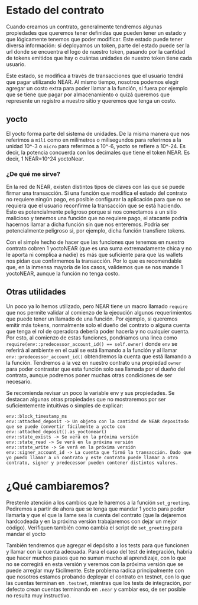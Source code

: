 # Estado del contrato
Cuando creamos un contrato, generalmente tendremos algunas propiedades que queremos tener definidas que pueden tener un estado y que lógicamente tenemos que poder modificar. Este estado puede tener diversa información: si deployamos un token, parte del estado puede ser la url donde se encuentra el logo de nuestro token, pasando por la cantidad de tokens emitidos que hay o cuántas unidades de nuestro token tiene cada usuario. 

Este estado, se modifica a través de transacciones que el usuario tendrá que pagar utilizando NEAR. Al mismo tiempo, nosotros podemos elegir agregar un costo extra para poder llamar a la función, si fuera por ejemplo que se tiene que pagar por almacenamiento o quizá queremos que represente un registro a nuestro sitio y queremos que tenga un costo. 

## yocto
El yocto forma parte del sistema de unidades. De la misma manera que nos referimos a `mili` como en milímetros o milisegundos para referirnos a la unidad 10^-3 o `micro` para referirnos a 10^-6, yocto se refiere a 10^-24. Es decir, la potencia concuerda con los decimales que tiene el token NEAR. Es decir, 1 NEAR=10^24 yoctoNear. 

### ¿De qué me sirve?
En la red de NEAR, existen distintos tipos de claves con las que se puede firmar una transacción. Si una función que modifica el estado del contrato no requiere ningún pago, es posible configurar la aplicación para que no se requiera que el usuario reconfirme la transacción que se está haciendo. Esto es potencialmente peligroso porque si nos conectamos a un sitio malicioso y tenemos una función que no requiere pago, el atacante podría hacernos llamar a dicha función sin que nos enteremos. Podría ser potencialmente peligroso si, por ejemplo, dicha función transfiere tokens.

Con el simple hecho de hacer que las funciones que tenemos en nuestro contrato cobren 1 yoctoNEAR (que es una suma extremadamente chica y no le aporta ni complica a nadie) es más que suficiente para que las wallets nos pidan que confirmemos la transacción. Por lo que es recomendable que, en la inmensa mayoría de los casos, validemos que se nos mande 1 yoctoNEAR, aunque la función no tenga costo.

## Otras utilidades
Un poco ya lo hemos utilizado, pero NEAR tiene un macro llamado `require` que nos permite validar al comienzo de la ejecución algunos requerimientos que puede tener un llamado de una función. Por ejemplo, si queremos emitir más tokens, normalmente solo el dueño del contrato o alguna cuenta que tenga el rol de operadora debería poder hacerla y no cualquier cuenta. Por esto, al comienzo de estas funciones, pondríamos una linea como `require(env::predecessor_account_id() == self.owner)` donde `env` se referirá al ambiente en el cuál se está llamando a la función y al llamar `env::predecessor_account_id()` obtendremos la cuenta que está llamando a la función. Tendremos a la vez en nuestro contrato una propiedad `owner` para poder contrastar que esta función solo sea llamada por el dueño del contrato, aunque podremos poner muchas otras condiciones de ser necesario.

Se recomienda revisar un poco la variable env y sus propiedades. Se destacan algunas otras propiedades que no mostraremos por ser suficientemente intuitivas o simples de explicar:

```
env::block_timestamp_ms
env::attached_deposit -> Un objeto con la cantidad de NEAR depositado que se puede convertir fácilmente a yocto con env::attached_deposit().as_yoctonear()
env::state_exists -> Se verá en la próxima versión
env::state_read -> Se verá en la próxima versión
env::state_write -> Se verá en la próxima versión
env::signer_account_id -> La cuenta que firmó la transacción. Dado que yo puedo llamar a un contrato y este contrato puede llamar a otro contrato, signer y predecessor pueden contener distintos valores.
```

# ¿Qué cambiaremos?
Prestenle atención a los cambios que le haremos a la función `set_greeting`. Pediremos a partir de ahora que se tenga que mandar 1 yocto para poder llamarla y que el que la llame sea la cuenta del contrato (que la dejaremos hardcodeada y en la próxima versión trabajaremos con dejar un mejor código). Verifiquen también como cambia el script de `set_greeting` para mandar el yocto

También tendremos que agregar el depósito a los tests para que funcionen y llamar con la cuenta adecuada. Para el caso del test de integración, habría que hacer muchos pasos que no suman mucho al aprendizaje, con lo que no se corregirá en esta versión y veremos con la próxima versión que se puede arreglar muy fácilmente. Este problema radica principalmente con que nosotros estamos probando deployar el contrato en testnet, con lo que las cuentas terminan en `.testnet`, mientras que los tests de integración, por defecto crean cuentas terminando en `.near` y cambiar eso, de ser posible no resulta muy instructivo.